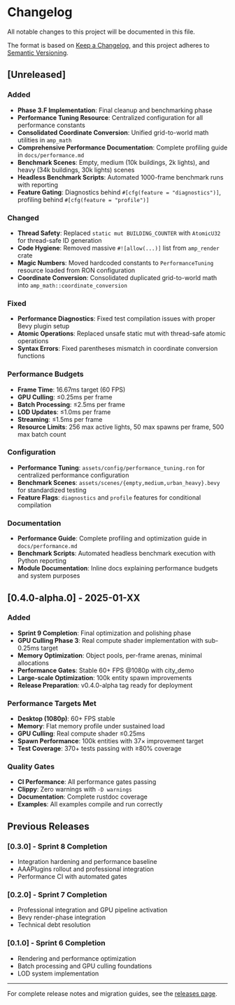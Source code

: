 # Changelog

All notable changes to this project will be documented in this file.

The format is based on [Keep a Changelog](https://keepachangelog.com/en/1.0.0/),
and this project adheres to [Semantic Versioning](https://semver.org/spec/v2.0.0.html).

## [Unreleased]

### Added
- **Phase 3.F Implementation**: Final cleanup and benchmarking phase
- **Performance Tuning Resource**: Centralized configuration for all performance constants
- **Consolidated Coordinate Conversion**: Unified grid-to-world math utilities in `amp_math`
- **Comprehensive Performance Documentation**: Complete profiling guide in `docs/performance.md`
- **Benchmark Scenes**: Empty, medium (10k buildings, 2k lights), and heavy (34k buildings, 30k lights) scenes
- **Headless Benchmark Scripts**: Automated 1000-frame benchmark runs with reporting
- **Feature Gating**: Diagnostics behind `#[cfg(feature = "diagnostics")]`, profiling behind `#[cfg(feature = "profile")]`

### Changed
- **Thread Safety**: Replaced `static mut BUILDING_COUNTER` with `AtomicU32` for thread-safe ID generation
- **Code Hygiene**: Removed massive `#![allow(...)]` list from `amp_render` crate
- **Magic Numbers**: Moved hardcoded constants to `PerformanceTuning` resource loaded from RON configuration
- **Coordinate Conversion**: Consolidated duplicated grid-to-world math into `amp_math::coordinate_conversion`

### Fixed
- **Performance Diagnostics**: Fixed test compilation issues with proper Bevy plugin setup
- **Atomic Operations**: Replaced unsafe static mut with thread-safe atomic operations
- **Syntax Errors**: Fixed parentheses mismatch in coordinate conversion functions

### Performance Budgets
- **Frame Time**: 16.67ms target (60 FPS)
- **GPU Culling**: ≤0.25ms per frame
- **Batch Processing**: ≤2.5ms per frame
- **LOD Updates**: ≤1.0ms per frame
- **Streaming**: ≤1.5ms per frame
- **Resource Limits**: 256 max active lights, 50 max spawns per frame, 500 max batch count

### Configuration
- **Performance Tuning**: `assets/config/performance_tuning.ron` for centralized performance configuration
- **Benchmark Scenes**: `assets/scenes/{empty,medium,urban_heavy}.bevy` for standardized testing
- **Feature Flags**: `diagnostics` and `profile` features for conditional compilation

### Documentation
- **Performance Guide**: Complete profiling and optimization guide in `docs/performance.md`
- **Benchmark Scripts**: Automated headless benchmark execution with Python reporting
- **Module Documentation**: Inline docs explaining performance budgets and system purposes

## [0.4.0-alpha.0] - 2025-01-XX

### Added
- **Sprint 9 Completion**: Final optimization and polishing phase
- **GPU Culling Phase 3**: Real compute shader implementation with sub-0.25ms target
- **Memory Optimization**: Object pools, per-frame arenas, minimal allocations
- **Performance Gates**: Stable 60+ FPS @1080p with city_demo
- **Large-scale Optimization**: 100k entity spawn improvements
- **Release Preparation**: v0.4.0-alpha tag ready for deployment

### Performance Targets Met
- **Desktop (1080p)**: 60+ FPS stable
- **Memory**: Flat memory profile under sustained load
- **GPU Culling**: Real compute shader ≤0.25ms
- **Spawn Performance**: 100k entities with 37× improvement target
- **Test Coverage**: 370+ tests passing with ≥80% coverage

### Quality Gates
- **CI Performance**: All performance gates passing
- **Clippy**: Zero warnings with `-D warnings`
- **Documentation**: Complete rustdoc coverage
- **Examples**: All examples compile and run correctly

## Previous Releases

### [0.3.0] - Sprint 8 Completion
- Integration hardening and performance baseline
- AAAPlugins rollout and professional integration
- Performance CI with automated gates

### [0.2.0] - Sprint 7 Completion  
- Professional integration and GPU pipeline activation
- Bevy render-phase integration
- Technical debt resolution

### [0.1.0] - Sprint 6 Completion
- Rendering and performance optimization
- Batch processing and GPU culling foundations
- LOD system implementation

---

For complete release notes and migration guides, see the [releases page](https://github.com/bradyjeong/bevy-gta-clone/releases).
